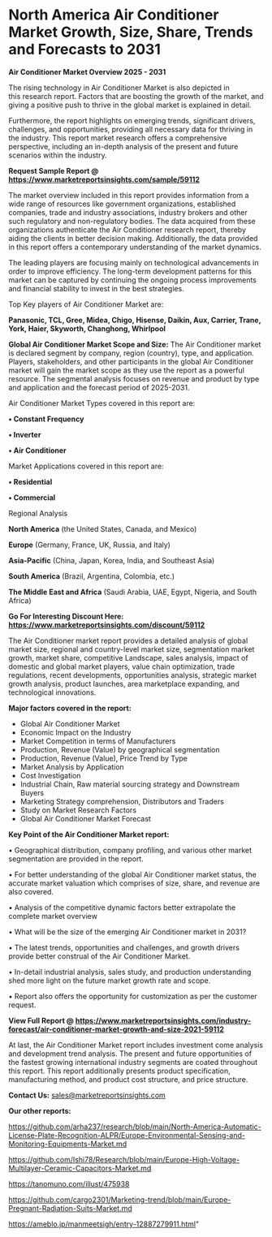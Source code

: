 # North America Air Conditioner Market Growth, Size, Share, Trends and Forecasts to 2031

<Strong> Air Conditioner Market Overview 2025 - 2031</strong>

The rising technology in Air Conditioner Market is also depicted in this research report. Factors that are boosting the growth of the market, and giving a positive push to thrive in the global market is explained in detail.

Furthermore, the report highlights on emerging trends, significant drivers, challenges, and opportunities, providing all necessary data for thriving in the industry. This report market research offers a comprehensive perspective, including an in-depth analysis of the present and future scenarios within the industry.

<strong>Request Sample Report @ <a href=https://www.marketreportsinsights.com/sample/59112>https://www.marketreportsinsights.com/sample/59112</a></strong>

The market overview included in this report provides information from a wide range of resources like government organizations, established companies, trade and industry associations, industry brokers and other such regulatory and non-regulatory bodies. The data acquired from these organizations authenticate the Air Conditioner research report, thereby aiding the clients in better decision making. Additionally, the data provided in this report offers a contemporary understanding of the market dynamics.

The leading players are focusing mainly on technological advancements in order to improve efficiency. The long-term development patterns for this market can be captured by continuing the ongoing process improvements and financial stability to invest in the best strategies.

Top Key players of Air Conditioner Market are:

<strong>Panasonic, TCL, Gree, Midea, Chigo, Hisense, Daikin, Aux, Carrier, Trane, York, Haier, Skyworth, Changhong, Whirlpool</strong>

<strong><b>Global Air Conditioner Market Scope and Size:</b></strong>
The Air Conditioner market is declared segment by company, region (country), type, and application. Players, stakeholders, and other participants in the global Air Conditioner market will gain the market scope as they use the report as a powerful resource. The segmental analysis focuses on revenue and product by type and application and the forecast period of 2025-2031.

Air Conditioner Market Types covered in this report are:

<strong>• Constant Frequency

• Inverter

• Air Conditioner</strong>

Market Applications covered in this report are:

<strong>• Residential

• Commercial</strong> 

Regional Analysis

<strong>North America</strong> (the United States, Canada, and Mexico)

<strong>Europe</strong> (Germany, France, UK, Russia, and Italy)

<strong>Asia-Pacific</strong> (China, Japan, Korea, India, and Southeast Asia)

<strong>South America</strong> (Brazil, Argentina, Colombia, etc.)

<strong>The Middle East and Africa</strong> (Saudi Arabia, UAE, Egypt, Nigeria, and South Africa)

<strong>Go For Interesting Discount Here: <a href=https://www.marketreportsinsights.com/discount/59112>https://www.marketreportsinsights.com/discount/59112</a></strong>

The Air Conditioner market report provides a detailed analysis of global market size, regional and country-level market size, segmentation market growth, market share, competitive Landscape, sales analysis, impact of domestic and global market players, value chain optimization, trade regulations, recent developments, opportunities analysis, strategic market growth analysis, product launches, area marketplace expanding, and technological innovations.

<strong><b>Major factors covered in the report:</b></strong>
<ul>
  <li>Global Air Conditioner Market </li>
  <li>Economic Impact on the Industry</li>
  <li>Market Competition in terms of Manufacturers</li>
  <li>Production, Revenue (Value) by geographical segmentation</li>
  <li>Production, Revenue (Value), Price Trend by Type</li>
  <li>Market Analysis by Application</li>
  <li>Cost Investigation</li>
  <li>Industrial Chain, Raw material sourcing strategy and Downstream Buyers</li>
  <li>Marketing Strategy comprehension, Distributors and Traders</li>
  <li>Study on Market Research Factors</li>
  <li>Global Air Conditioner Market Forecast</li>
</ul>

<strong><b>Key Point of the Air Conditioner Market report:</b></strong>

• Geographical distribution, company profiling, and various other market segmentation are provided in the report.

• For better understanding of the global Air Conditioner market status, the accurate market valuation which comprises of size, share, and revenue are also covered.

• Analysis of the competitive dynamic factors better extrapolate the complete market overview

• What will be the size of the emerging Air Conditioner market in 2031?

• The latest trends, opportunities and challenges, and growth drivers provide better construal of the Air Conditioner Market.

• In-detail industrial analysis, sales study, and production understanding shed more light on the future market growth rate and scope.

• Report also offers the opportunity for customization as per the customer request.

<strong><b>View Full Report @ <a href=https://www.marketreportsinsights.com/industry-forecast/air-conditioner-market-growth-and-size-2021-59112>https://www.marketreportsinsights.com/industry-forecast/air-conditioner-market-growth-and-size-2021-59112</a></b></strong>


At last, the Air Conditioner Market report includes investment come analysis and development trend analysis. The present and future opportunities of the fastest growing international industry segments are coated throughout this report. This report additionally presents product specification, manufacturing method, and product cost structure, and price structure.

<strong>Contact Us:</strong>
sales@marketreportsinsights.com

<strong>Our other reports:</strong>

<a href=https://github.com/arha237/research/blob/main/North-America-Automatic-License-Plate-Recognition-ALPR/Europe-Environmental-Sensing-and-Monitoring-Equipments-Market.md>https://github.com/arha237/research/blob/main/North-America-Automatic-License-Plate-Recognition-ALPR/Europe-Environmental-Sensing-and-Monitoring-Equipments-Market.md</a>

<a href=https://github.com/Ishi78/Research/blob/main/Europe-High-Voltage-Multilayer-Ceramic-Capacitors-Market.md>https://github.com/Ishi78/Research/blob/main/Europe-High-Voltage-Multilayer-Ceramic-Capacitors-Market.md</a>

<a href=https://tanomuno.com/illust/475938>https://tanomuno.com/illust/475938</a>

<a href=https://github.com/cargo2301/Marketing-trend/blob/main/Europe-Pregnant-Radiation-Suits-Market.md>https://github.com/cargo2301/Marketing-trend/blob/main/Europe-Pregnant-Radiation-Suits-Market.md</a>

<a href=https://ameblo.jp/manmeetsigh/entry-12887279911.html>https://ameblo.jp/manmeetsigh/entry-12887279911.html</a>"
